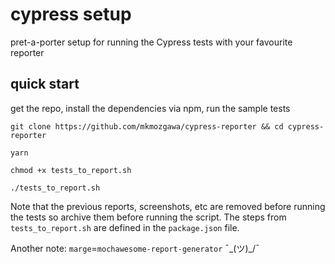 # cypress setup

pret-a-porter setup for running the Cypress tests with your favourite reporter

## quick start
get the repo, install the dependencies via npm, run the sample tests

`git clone https://github.com/mkmozgawa/cypress-reporter && cd cypress-reporter`

`yarn`

`chmod +x tests_to_report.sh`

`./tests_to_report.sh`

Note that the previous reports, screenshots, etc are removed before running the tests so archive them before running the script. The steps from `tests_to_report.sh` are defined in the `package.json` file.

Another note: `marge`=`mochawesome-report-generator` ¯\_(ツ)_/¯

